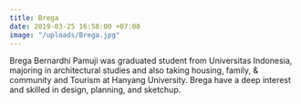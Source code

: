 ```yaml
---
title: Brega
date: 2019-03-25 16:58:00 +07:00
image: "/uploads/Brega.jpg"
---
```


Brega Bernardhi Pamuji was graduated student from Universitas Indonesia, majoring in architectural studies and also taking housing, family, & community and Tourism at Hanyang University. Brega have a deep interest and skilled in design, planning, and sketchup.  